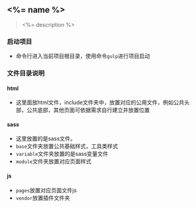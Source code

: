 ## <%= name %>

> <%= description %>

### 启动项目

* 命令行进入当前项目根目录，使用命令`gulp`进行项目启动

### 文件目录说明

#### html 
* 这里面放html文件，include文件夹中，放置对应的公用文件，例如公共头部，公共底部，其他页面可依据需求自行建立并放置位置

#### sass
* 这里放置的是sass文件。
* `base`文件夹放置公共基础样式，工具类样式
* `variable`文件夹放置的是sass变量文件
* `module`文件夹放置对应页面样式

#### js
* `pages`放置对应页面文件js
* `vendor`放置插件文件夹